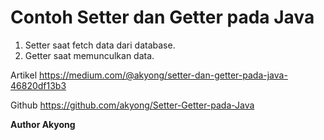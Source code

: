 # Contoh Setter dan Getter pada Java

1. Setter saat fetch data dari database.
2. Getter saat memunculkan data.

Artikel https://medium.com/@akyong/setter-dan-getter-pada-java-46820df13b3

Github https://github.com/akyong/Setter-Getter-pada-Java

<b>Author Akyong</b>

